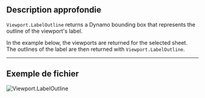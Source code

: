 ## Description approfondie
`Viewport.LabelOutline` returns a Dynamo bounding box that represents the outline of the viewport's label.

In the example below, the viewports are returned for the selected sheet. The outlines of the label are then returned with `Viewport.LabelOutline`.
___
## Exemple de fichier

![Viewport.LabelOutline](./Revit.Elements.Viewport.LabelOutline_img.jpg)
